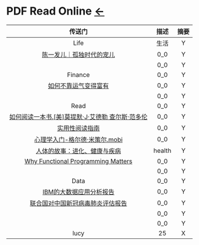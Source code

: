 # PDF Read Online  [←](index.md)

| 传送门 | 描述 | 摘要 |
|:---:|:---:|:---:|
| Life | 生活 | Y |
| [陈一发儿｜孤独时代的宠儿](https://mp.weixin.qq.com/s?__biz=MzAxMTg0NzYzMg==&mid=2651515956&idx=1&sn=3dab2e8a3f24e35b5f18679c5ab2729f&chksm=80449e8bb733179d65ad47d837754fcb1929d52c1d1b678bd637007dbc39ee0f20518f404a63&mpshare=1&scene=1&srcid=0818cNbUmPxDsfeBKCH3R0Es&key=01cef8d7e5105324a7347ab85b0c19046c4d122052892b1db34f62db42d093a0ea9501a517e3082e53c82e57f0f1f6d6ffefcca23cf1cd63ae5670f8d161befc36b59655aea458647fbea684bc870e71&ascene=0&uin=MTg0NDczMTY4MQ%3D%3D&devicetype=iMac+MacBookAir6%2C1+OSX+OSX+10.10.5+build(14F2109)&version=12020810&nettype=WIFI&fontScale=100&pass_ticket=sSBHjazSJGsth72T2SsuU%2BhOcbt2tjmDf5%2FNqABNlbv5UB%2B19HGZmtycLFpRvNWV) | 0_0 | Y |
| []() | 0_0 | Y |
| Finance | 0_0 | Y |
| [如何不靠运气变得富有](https://github.com/taosue/how-to-get-rich-without-getting-lucky/blob/master/README.md) | 0_0 | Y |
| []() | 0_0 | Y |
| Read | 0_0 | Y |
| [如何阅读一本书.[美]莫提默·J·艾德勒 查尔斯·范多伦](http://www.sssch.net/Admin/ckfinder/userfiles/files/shujixiazai/shujijijin/%E5%A6%82%E4%BD%95%E9%98%85%E8%AF%BB%E4%B8%80%E6%9C%AC%E4%B9%A6.pdf) | 0_0 | Y |
| [实用性阅读指南](http://ebookimg.lorefree.com/assets/file/2019/04/14/172140/%E5%AE%9E%E7%94%A8%E6%80%A7%E9%98%85%E8%AF%BB%E6%8C%87%E5%8D%97.pdf) | 0_0 | Y |
| [心理学入门-格尔德·米策尔.mobi](心理学入门-格尔德·米策尔.mobi) | 0_0 | Y |
| [人体的故事：进化、健康与疾病](http://www.duokan.com/reader/www/app.html?id=14675bb3a5224e0f8b9a10b191c19cc9) | health | Y |
| [Why Functional Programming Matters](https://www.cs.kent.ac.uk/people/staff/dat/miranda/whyfp90.pdf) | 0_0 | Y |
| []() | 0_0 | Y |
| Data | 0_0 | Y |
| [IBM的大数据应用分析报告](https://www.ibm.com/downloads/cas/ED0JV08Q) | 0_0 | Y |
| [联合国对中国新冠病毒肺炎评估报告](https://sg.catbox.moe/3kmdal.pdf) | 0_0 | Y |
| []() | 0_0 | Y |
| []() | 0_0 | Y |
| lucy | 25 | X |

